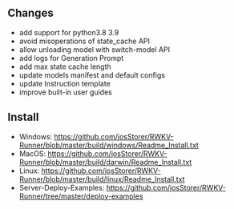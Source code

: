 ## Changes

- add support for python3.8 3.9
- avoid misoperations of state_cache API
- allow unloading model with switch-model API
- add logs for Generation Prompt
- add max state cache length
- update models manifest and default configs
- update Instruction template
- improve built-in user guides

## Install

- Windows: https://github.com/josStorer/RWKV-Runner/blob/master/build/windows/Readme_Install.txt
- MacOS: https://github.com/josStorer/RWKV-Runner/blob/master/build/darwin/Readme_Install.txt
- Linux: https://github.com/josStorer/RWKV-Runner/blob/master/build/linux/Readme_Install.txt
- Server-Deploy-Examples: https://github.com/josStorer/RWKV-Runner/tree/master/deploy-examples